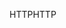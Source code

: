 <span data-ttu-id="fe020-101">HTTP</span><span class="sxs-lookup"><span data-stu-id="fe020-101">HTTP</span></span>